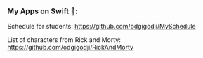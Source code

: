 <!-- ### Hi there 👋  I'm interested in Swift and IOS development -->
<!-- I'm interested in Swift and IOS development -->

### Му Apps on Swift 📱:
Schedule for students: https://github.com/odgigodji/MySchedule

List of characters from Rick and Morty: https://github.com/odgigodji/RickAndMorty

<!-- weekly-finder: https://github.com/odgigodji/WeeklyFinder -->

<!-- ## Last on work(in progress...) --> 

<!-- NewsAPI Application on Swift(UNDER WORK) : https://github.com/odgigodji/NewsApp.git -->

<!-- temp-converter: https://github.com/odgigodji/TConverter -->

<!-- pass data to another view: https://github.com/odgigodji/PassDataProject -->

<!-- # Contacts
Telegram: https://t.me/odgigodji -->
<!-- Instagram: @nikitaevvv -->

